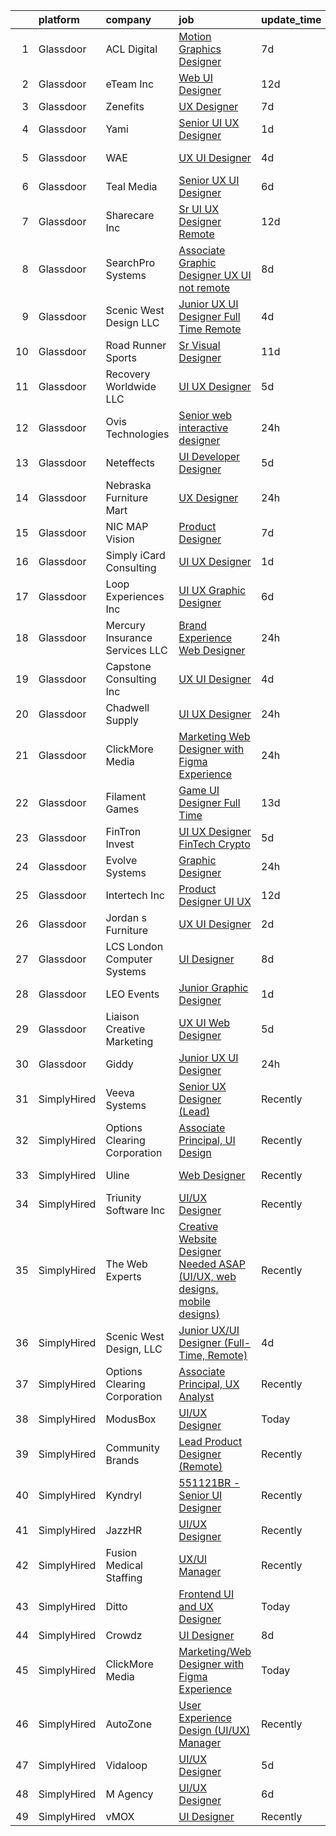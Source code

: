 

|    | platform    | company                         | job                                                                                                                                                                                                                                                                                                                                                                                                                                                                                                                                                                                                                                                                                                                                                                                                                                                                                                                                                                                                                                                                                                                  | update_time   | location             |
|---:|:------------|:--------------------------------|:---------------------------------------------------------------------------------------------------------------------------------------------------------------------------------------------------------------------------------------------------------------------------------------------------------------------------------------------------------------------------------------------------------------------------------------------------------------------------------------------------------------------------------------------------------------------------------------------------------------------------------------------------------------------------------------------------------------------------------------------------------------------------------------------------------------------------------------------------------------------------------------------------------------------------------------------------------------------------------------------------------------------------------------------------------------------------------------------------------------------|:--------------|:---------------------|
|  1 | Glassdoor   | ACL Digital                     | [Motion Graphics Designer](https://www.glassdoor.com/partner/jobListing.htm?pos=124&ao=1110586&s=58&guid=00000182627bb1288db27738842df331&src=GD_JOB_AD&t=SR&vt=w&ea=1&cs=1_4089619e&cb=1659509650112&jobListingId=1008030793461&cpc=2CAED5C921A5F994&jrtk=3-0-1g9h7ncaakblg801-1g9h7ncaqkbna800-041d39cda1a5b432--6NYlbfkN0Aba5oU64R_O9Kj8y6RMdSSFXuPwn88DcWu9IRDlipDHjxHIIFB0atBqVJ04z1yB39EXaH3HfJd71xDSokcWTKmhcfxdbhRrzjNjs_IzDovLb9bsEsewfUfzaqhWbzToXK_90vEZ-34TCjbCctfbqdR3ugAMy21W9gB1cg5Q3DxaFfqvGujc1GFaoIRdc_9JLetw6da0Kj3ruMUvP7Y5ckZVe73QITfsU0_oLG6PjOjsHcQEYXlQNqMgfLSW0tY7mJbV-QegiMlHDKIGY14BsryZjzdnc0SOGTrjD5ia2cnDxXojro25WhXpUr4FvuRcWf-sFCzaEZw4cHQzXEe8Vng_AxEMgZ1BcuSyKHguVsaX8_zauLZe08NqDCffZthRcIfNIDJpi1bd7G4YKcJLj2--BsKaYxeOq3RTcCmjA0ABgFwF3anCjH87kstYMrFCRhBvXU3PeIz0CxAVSY6Mw4IaqjffmQb6yS1DQWB5tAq-wt7Cyq55nPkXTru-uWHI9-gjAt79eHHwA%3D%3D)                                                                                                                                                                                                                                      | 7d            | Remote               |
|  2 | Glassdoor   | eTeam Inc                       | [Web UI Designer](https://www.glassdoor.com/partner/jobListing.htm?pos=127&ao=1110586&s=58&guid=00000182627bb1288db27738842df331&src=GD_JOB_AD&t=SR&vt=w&ea=1&cs=1_ea1112d6&cb=1659509650112&jobListingId=1008020023208&cpc=2CAED5C921A5F994&jrtk=3-0-1g9h7ncaakblg801-1g9h7ncaqkbna800-d507da8ce2d14b0f--6NYlbfkN0BrebvuryEatuNHUHZCAQUz0OnV0ltSPb-mADEOcHGVouHTChdV6l5pkFLEBsF1y4asfHrAXmwci0DSYwV7LC6i9HZjVrZrio0NR6_DNFW3m2zvz11CyJqzYtyZkGQGy3uLomb4EHs6_CLyiFD8urJ21zEmsyjRF5Ya1Kl_9YGyG1zuQ0mkwzLcar2GWunSFywhwlfHZ7oMb_a98wM5W32gJw2ELO5lxoMEidVZX8U3wcBEdDJ6HU0u_rONXdK0BSZFXn5Bqqgvs9XJqToywRBnSxe5992A0UIgZlcGjkPN8T89QQmPpvtB05Sm9dvh6jdGuiKqbhIrrYtFI9jKu2qIq34021HJ7JtcpcX3NsT40UN0A5MLSyxcjUtvGqDiaXhS4GJlPc7I2HSi7UDw--YB96oBb43xOisRJWtA1IPy0pLjUmCYzbBHFiSpyWSvk5AtwAeYBIlBg5RWihYk5VimmabRIG2f18MUwMdQ1chBRWOGqQ80fJcgngyjof9_3bI%3D)                                                                                                                                                                                                                                                             | 12d           | New York, NY         |
|  3 | Glassdoor   | Zenefits                        | [UX Designer](https://www.glassdoor.com/partner/jobListing.htm?pos=128&ao=1110586&s=58&guid=00000182627bb1288db27738842df331&src=GD_JOB_AD&t=SR&vt=w&ea=1&cs=1_ae313c38&cb=1659509650112&jobListingId=1008030476790&cpc=76BDADE3D6D9A820&jrtk=3-0-1g9h7ncaakblg801-1g9h7ncaqkbna800-817899e02a15b526--6NYlbfkN0BP7N8pYsNWMWBMaWl8ZL7hgGB0AUGZOiHnEaoLHNDW9ROvVNa_h-O2VgHJxwiiK0EddK-2tsEn7g2Pl4FJZreyJaNuaWZKfgHyf8kZ17BjZKFvkiG0fHh_zd5iBX4nZP02WwC8DqDKxbPqXVxzLe1nTIUtK1upaDjoVAxCrLTmUJvCJwS70CQooV0a2rn2zlTSDVFCz-EVS4ee0-efyy24Q8IJ2nS_Y5sTLgqRnKEpoGqJdWlQxX_qV-Vhb4aQMmuJEfSzgEZDZevEtDija5E_j035wFS36FtGBi_SpRnVd7XiyF3mZt2ZiJhTmbs_-LOG4_d9qN-M0tn_NAufoLtqFViVIbeT0iLyi2S4_UrIqZU6qAkYEOnDya-IHaKbX_9I3OF2Zu3W-R50Eqb3tAgRX1-3vzFqhIBEV0QCFRoYnMqHLxpXJLmLzSRSP64h_z079SjYT-CydLazGUb4qbJ3h5ApFWEohFOEFS9SVZBPeYe35nON_GvcxhNgu05YzxQ%3D)                                                                                                                                                                                                                                                                 | 7d            | Remote               |
|  4 | Glassdoor   | Yami                            | [Senior UI UX Designer](https://www.glassdoor.com/partner/jobListing.htm?pos=119&ao=1110586&s=58&guid=00000182627bb1288db27738842df331&src=GD_JOB_AD&t=SR&vt=w&ea=1&cs=1_3079fa8c&cb=1659509650112&jobListingId=1008045182428&cpc=E1C07D31E98CBB16&jrtk=3-0-1g9h7ncaakblg801-1g9h7ncaqkbna800-c18558706cf5f0a8--6NYlbfkN0DsBOlmEAMqZtav1V1WKZO3RUElpafjggtWvxyDQ3xFSizXPSZQh0Wd-AqOWYRXIfB_xvAIPThy9iZI6UxY4C17BNtOHzLyCi7gfoi17eFyNWdD1JYNp8nEXhYmZJrGmwPkTwmVflYphZ8sqqkLqXWwTdlozxotirV25FD96cQJh1FCCMsgTWsNb8gJrJ9zDXw_eHpFeOhKQKgjTX19ywhxA3u56Y9_Heurex7OmO7JPOg-dL-6z726OL1FadZ60zyZBL0U_dfk0btdj7nFwQoeVQprANogzY2mtV4syj_Bo5BIMRNVZ2dt2xXShGNaFvXem6-nBSMoIeXLyScL_Y5OH5uN-eMGXAc0bHfP25g-bL3Vxv9b-4noa7b2vxsGYuK-bUtEqcOX8RmNvYo0lvdvT1mhi6_HsSzF6cuoFwsVBSXFVoJNrv51kdAf2g2GDjgkPgGF4w07Cv8bbzLCr_jm8ViI_witNtWuXZb6KYinRJewGNzx4W9KDJjFcqyFQhTIyObKS_tt-Q%3D%3D)                                                                                                                                                                                                                                         | 1d            | Brea, CA             |
|  5 | Glassdoor   | WAE                             | [UX UI Designer](https://www.glassdoor.com/partner/jobListing.htm?pos=101&ao=1110586&s=58&guid=00000182627bb1288db27738842df331&src=GD_JOB_AD&t=SR&vt=w&ea=1&cs=1_60720bf6&cb=1659509650108&jobListingId=1008038079595&cpc=95727D28359A3DAF&jrtk=3-0-1g9h7ncaakblg801-1g9h7ncaqkbna800-96f810d3dd78a011--6NYlbfkN0Bl9QJxqCZcWcAyXa034HOvbvet4oZucNDN581_ynRfl1w4Z2vSbYLN9J-8UY_LNbg3m-wMLwqRrFpu-w6Fm9bPy0kEXKbXLW2JhRjyeVIahrFNWy0-9x_5p1p1HaKqIlArE7_fjiNvi59wTmWRIQFnQXAdZ0TN2uC0Qo09sXqJsN5MOWqfKoMeCEFkTfsYeyQVWpn6Vt4EaZFbDIUSaetuCmOGyKdwBPAOsuTlQAyOQAgt-hI_p9OTZzKJ64p4Y2Q1XgZxRLlnbNk6guhU8CD1Gg-EYIND-lP620PT-8553HMXx39gE9b7Z_pJcAS0B4cxKpvUlj0QSQ0QlmoUTtczQr5ZnJzeX0AFfh07jap_3Mj3ZPgpJ19WmwXVzE9niZwDxG65Gv-Wu8AIcqXmB8Jy_qPJ_u0R8UyFvvNNX3BOIy2I8UnSGeKp0wxW5YMRJ7N6swfb5-mjluAvU9DJUPW3_MKg6Z4wf8LriLsHEqImllX6BTQ10EcLViUUw68HW5M%3D)                                                                                                                                                                                                                                                              | 4d            | Rochester, NY        |
|  6 | Glassdoor   | Teal Media                      | [Senior UX UI Designer](https://www.glassdoor.com/partner/jobListing.htm?pos=123&ao=1110586&s=58&guid=00000182627bb1288db27738842df331&src=GD_JOB_AD&t=SR&vt=w&ea=1&cs=1_773b4cee&cb=1659509650112&jobListingId=1008034205239&cpc=A0637F14311B9419&jrtk=3-0-1g9h7ncaakblg801-1g9h7ncaqkbna800-cc4dcccb2709841a--6NYlbfkN0CtoeRtagomAT2JEB0rPmXxWxZuy07FcrbwMayxAi8fiK9G27nXMfnxyjcHhzI-RVvPWWFnszULFj-1xjhhBRaRWZk3pxy9NNprN6Q1ZBShmS4onhZFgXyFWmr5x5vZ5u43-9CCeRy8zEel8bmbuJGlxYxsNYSMA9RkWHsUVXVAYYr9SB71EMnzNZSZ9V0SDU3quZA4xyz_zZsrEtSvcgcrV5OFgy4Ys3BfUnf3_2iJvykVPWMOa0WedASLqjDHE7Rblrp75z0XZt8FZ467BVSfD5YSoc3MYD78lIrtqnj4Fx7SDUgyLQdZTFmiBNmeb0YivMsb5fygr8YHrtkdWz3MrIWYOnJyzGLnmLiVPoHDPFxRQaYIF8Imo6t1Oga6glbgNFea4pLDO4cvSecr1SBPOkIHsoBkSo1bR8QIVbIW3RqGwC96FGxYApzdLeaIP-zQzyqwsAaOyYSp4aVpQg7cK-pXX9HOtWg0n9ZMLOQfzZQo3kXcEShE22wZKCzENACiC662mpRVlBBt2Mfn45zL)                                                                                                                                                                                                                                     | 6d            | Remote               |
|  7 | Glassdoor   | Sharecare Inc                   | [Sr  UI UX Designer   Remote](https://www.glassdoor.com/partner/jobListing.htm?pos=118&ao=1110586&s=58&guid=00000182627bb1288db27738842df331&src=GD_JOB_AD&t=SR&vt=w&ea=1&cs=1_f054c524&cb=1659509650111&jobListingId=1008019944627&cpc=71532419B2302243&jrtk=3-0-1g9h7ncaakblg801-1g9h7ncaqkbna800-9c5f2bb863b20607--6NYlbfkN0CD1hBfWsBw5DM-YDGAaMep4uvZgqlruHo5sjceRFS_Kd4jXnpZREDJtd83C4OGlwRKyrTH7goPOO-O4-xf8fPSkzc9FsGROlbO6-EFoISCtotBulWkyd1gBEvcUVT_1PsGBqNHtr9kFGgx7dz2mAXT0UU1PFyVDP29zL4-m23oXi_DLuAWkUNcBjeQbyrdFD3AxgHJZzRBtIzCCmuJLjxayUYuRdrMzDP4iA-xfbKXZAzdOxqVIbXQ5IvgwThsDquFwIK5lqgqDiRbmrqV5nqNnKcCtu5tDhYkUHgdy5yuATwj2Zf8eWRpbrw8_qYDD3ErMac3Vv2k04gmaA3MI3nnkYdEVTbcYz9xts0WIQSnEgh_PRik5m8wtwBOAl8AaQB1elw129JJpBOZw6aEwvrDusaPWjW4DUA8LbuItwF8f96agrOxpCC7NJQ9N8KEqVRroB2SkV1DoXVBHoP2WWPiSDJuJXgrgea1Jv7f5XW8jp0oqFK6cd6w28VcrVwCBh7WvUVmlziT3BzbslYAb63iF6VGjU9qP7YTQ9LBMxyaqYehYDOPD2hJlon1rvRCwGy1S_rXziA5wo1ZEMJS7Cns70-IKLoSfkNrYkx6wxyFUJYiZwAanYcsPVwSqpBrvl4%3D)                                                                                                                 | 12d           | Atlanta, GA          |
|  8 | Glassdoor   | SearchPro Systems               | [Associate Graphic Designer UX   UI  not remote ](https://www.glassdoor.com/partner/jobListing.htm?pos=103&ao=1110586&s=58&guid=00000182627bb1288db27738842df331&src=GD_JOB_AD&t=SR&vt=w&ea=1&cs=1_5687b7ed&cb=1659509650108&jobListingId=1008028720009&cpc=292986E5893862A2&jrtk=3-0-1g9h7ncaakblg801-1g9h7ncaqkbna800-94a861cca04ca9d6--6NYlbfkN0BywnJtgUhyVrzYrR77rHNUdIT9u5yxXZbdgWBt5g5sCBSi88cBpHMe14fJxK9MYazYBjrgvfcBlD-oHDBtjJSvrxTKz4447gedthALRir3b8gluGe6vLqdyHcA7c_DKs0c7p7qtPj11iuNKqwMH5Q2N6GsagBD2wt4uaIWo2RCD5YKU8Cox8VFSrLJ7pmpD7f_TT2k6npltYIoImKT_7pvQxFi5_tEw43cGAvlfHnHYs1pQ9ynVnP_UcE9ForgNpQ4nCzVRgL6CHMcf1Sx_iRbj1NCZWn33udQ1GRHaRQLlgZYaPsqXgMuS0SmB_cP8fpBtAg5n_KiZ9XuKjzHWM4ReLcrCYEEvCV8NXVq6ax5Q6xSSdP1VHPxjEFspyFM6QuRyqYlWA1SqWYO-xnK6U7_zUJB7d4pvYKKBh4c1C2WBSG4QLTDTHX2k9wFUBN5vYGVzvndidu0j57C00YszalESDNPyNhADUtuVaF9OXo_3hkRKu8bLZlkRh9MEMxubqAQuVd3ELunJXNLofiRNHqo-dIMy7Xtk1A%3D)                                                                                                                                                                                             | 8d            | Nashua, NH           |
|  9 | Glassdoor   | Scenic West Design  LLC         | [Junior UX UI Designer  Full Time  Remote ](https://www.glassdoor.com/partner/jobListing.htm?pos=110&ao=1110586&s=58&guid=00000182627bb1288db27738842df331&src=GD_JOB_AD&t=SR&vt=w&ea=1&cs=1_b1b159bc&cb=1659509650109&jobListingId=1008038829494&cpc=9908D8D4413DBB8A&jrtk=3-0-1g9h7ncaakblg801-1g9h7ncaqkbna800-dc813bf411e91ac1--6NYlbfkN0Di20U8kyODQb6-AO2Vji-gz3AZLHnbpBo966FLagvruq3rFILu0QvDCpK9UhdhY_d3JowbU6n4M11Js_LYbmnqLHRnBQlkIY0B_Cmuwl9MtxMY5L1RwWegY5XzXch3d-pZliW03Y6g450BCFkjxvpcFSRt0cU3pNoMNOeHGzZK_laZvnMCqk-rDD-w6puXKxHViXfbpheRIas1LolyvdaT-Bz_GZ4nMwvs5TMOBSYGqlrNVUNr3lJvTTOPNzvONvP4zf8sqC4l-2iy5a2sxc-d_ZuKTtl1SmKCwKoCd2953ZjcZnJkPXeL_UNxnQfFEd1GkHBFYagLW2p6VsqOhHb33NLakk5UuOiPVOqHmEFY3zB5Tk3QsoHmkIXHeZKqHk5iIakvY5M00AXZZi4nrQINaW-2JwDivg8Ca312AkUHuspsBSqXZ6Y9resPJ1vJgdTScWcin5t4GsKnCHTAKbNj)                                                                                                                                                                                                                                                                                 | 4d            | Remote               |
| 10 | Glassdoor   | Road Runner Sports              | [Sr  Visual Designer](https://www.glassdoor.com/partner/jobListing.htm?pos=108&ao=1110586&s=58&guid=00000182627bb1288db27738842df331&src=GD_JOB_AD&t=SR&vt=w&ea=1&cs=1_bfa74bbd&cb=1659509650109&jobListingId=1008024067453&cpc=D910AC0D9B8C6152&jrtk=3-0-1g9h7ncaakblg801-1g9h7ncaqkbna800-11e68d3c290b0e17--6NYlbfkN0Af0-6QGT52Q3BeENmNy1KbEecsLE0P6GIPCtW8JdT2GAzut0kuldnpT6AqhdZ88uS5Domz7Kn2J4P4MROFdj2OwiRfaJ4LKh__5m9F4Qk6MTqw-Y8DmbbattLic22hQ3tRijKFjgP3y7iAcyp-yyu1r7feCEfZb90QtD_yBpDOrGlwPg6QDq8iEyYqt0EmdbrtBEpy5D03s0YKzjMq2j-6U680fSwW8t6eMo0e8oC2nGz0TmmCEvq99Xju5Ap-QhMCV00ErqNI9gzAufEbg95AiSlUCMhpV-0kEhjZ65GTo_qOKhkEl_Ujy4ZzUtUkJiLd57Fw9Vl_YPDrwx_fAi8JdyH7_6jd18AP7j8QuH2lp1SK77Ktak4Y50NdmRjND4cg2drxmccxJefGo1sMMTOrfDJ_rAaHv0eeHuYMSUahab49U6MChNA9QpmLNfAnhQffSgoiGmj4wX5y-iB58VD8C6cf5Gvahtv9W3OSsdqoItLlSzMmeE3G21gRhm-Kci8%3D)                                                                                                                                                                                                                                                         | 11d           | San Diego, CA        |
| 11 | Glassdoor   | Recovery Worldwide LLC          | [UI UX Designer](https://www.glassdoor.com/partner/jobListing.htm?pos=130&ao=1110586&s=58&guid=00000182627bb1288db27738842df331&src=GD_JOB_AD&t=SR&vt=w&ea=1&cs=1_032da9c8&cb=1659509650112&jobListingId=1008035610100&cpc=D69957E0862862E0&jrtk=3-0-1g9h7ncaakblg801-1g9h7ncaqkbna800-d31d8985b4c033cf--6NYlbfkN0BDkNuU8b5rlCxw4SRitkilEkBrYaZkLJqE-OhKI3UllqNI1NX18fok1ht08sqPq6g1PXZEblwAzm0p2NzBinWe-6P4DWoPp1dNNvu_7c51EBgTsM6oMYfbahKmWweRJIxCBQ8ayWUfQGyO-9FBxwaCIMaXHzVS6go7Ur80wwJi7BIpH-oWsyb-aNvyCeLviGMFhQSgNCS-DL3kOtELtmzN1PBFHLfKHBaXBo7klK441vEBvkgwp3lsCHmh1qGPQeB3xgGY-Eh4hqKxCk6pZ-fh0PkcMefgMd2Assbyx2AIPxWwMfsOIPS9BAVLNqnhEusf-oTBenR4o7HMDcZA7RjSmfoPAJoKtTBDie3nUqThTFtGdi5rkAFz2U_VZYuQwVvxsv2RMNVak9PxmtfSUX5Kf490hRCENnvdO2si-XktEs3l9ApFfuKuogtMa8OB6xKHGS8S99ch-srAF9Ha3zwIIQnbUYjQdZx3yP0RybmwB0RUh1AKIWjy)                                                                                                                                                                                                                                                                            | 5d            | Orlando, FL          |
| 12 | Glassdoor   | Ovis Technologies               | [Senior web interactive designer](https://www.glassdoor.com/partner/jobListing.htm?pos=122&ao=1110586&s=58&guid=00000182627bb1288db27738842df331&src=GD_JOB_AD&t=SR&vt=w&ea=1&cs=1_d84f8b79&cb=1659509650112&jobListingId=1008047821150&cpc=8A48E7D5890B96AC&jrtk=3-0-1g9h7ncaakblg801-1g9h7ncaqkbna800-064934ca5a722668--6NYlbfkN0BAWPzMJeQsgw_Gn9QI1w0m94ENyfl2lnTKoWanLfvJ_CgcRP7isqiwrxH8b_UrLJzGt-iADoBBcw9BAby3eawkwVldU-wIHxKjxn4uHxRSR6l1y0uJtZLQ81gribIcf6aTKcI0UWuyNAuT0YImCpwur-Csr3DJ3RHNzDWwiBFPKa8B07hELOGTAqevJfWCm1SfeTfEYwOcF3A_Fjl5676FOsabV3GvkoIcDbPbJPwyISlY_gFbJt6cDS00RhjMljodGKwLdugrcu9hLiOTECsLoosKWLoW4r6ZIBrYqCYuxcrXc7uIPRQeTy1kHwBl3Lsq4joj_rmqcbfWj6-cUDcmuedW5td6m0htAgkoA8Gs1HD4Y4xADXYIka3IcTyt2Prk2An-g_h9MUwf_mbGapGhjJqH2DKGRWZQmt8jJ_EFCuuvKM8viYtVkn2V9gVoR_eEyuDmpWWZKHG8frxMte0Ll8Jfkgs-iyqMrkb2gz6PMIRFmmBCRgAZSfgbw8kEGJU%3D)                                                                                                                                                                                                                                             | 24h           | Remote               |
| 13 | Glassdoor   | Neteffects                      | [UI Developer Designer](https://www.glassdoor.com/partner/jobListing.htm?pos=120&ao=1110586&s=58&guid=00000182627bb1288db27738842df331&src=GD_JOB_AD&t=SR&vt=w&ea=1&cs=1_58892e0d&cb=1659509650112&jobListingId=1008035815652&cpc=F4EED0218A761C36&jrtk=3-0-1g9h7ncaakblg801-1g9h7ncaqkbna800-20f55369306aed9b--6NYlbfkN0DkPptDrJXidHbiX_cAZqY1TBO6BcohTQUDFYyXRozAXCnWqtX7QyrzcYv9EndguHV_IYNUs5ck1ZNkV2z6i7iiuV4OTGKyI1osLRjBbT2zRg4N75k-chFUjmQzO5tawvSTDDEFL-1qL0mLp-23FXEbeegyyD85pNTeJpus-BFdAfUuFZdR2HcO4ROzt9wEwVjQbO5jT8VwvX4zgB0AGcY-dZb3s7QClzdRBConFkZudfACI4ellN57aYQzQteGTJfY3TDYzl496_SxkHtk1gal9AZZkxtey7cGMxFrxgsAtrjl-XqAQgimtjyNJ3aus9o_FU4nLykMz09f_JoxtGNBtegfWv76eYtuclkghQxjUiW_W8g0oBKdyfm5SGHNJym_kGUXCJJwRwyjyszFFxKG6_S3RU_Cvi1kc9ejpOCFuHXeTVQ3X7KIo0L234pomjrpy2c3H1oqA6uChKLiMMsNrHNNoW2i3HlxJqX_TjTlQg7XtQV1VhBd2h9QtS9BOxoOa3s7D0bfIA%3D%3D)                                                                                                                                                                                                                                         | 5d            | Remote               |
| 14 | Glassdoor   | Nebraska Furniture Mart         | [UX Designer](https://www.glassdoor.com/partner/jobListing.htm?pos=102&ao=1110586&s=58&guid=00000182627bb1288db27738842df331&src=GD_JOB_AD&t=SR&vt=w&cs=1_4281b4ba&cb=1659509650107&jobListingId=1008047340148&cpc=93B1EA6E25C5ADFD&jrtk=3-0-1g9h7ncaakblg801-1g9h7ncaqkbna800-8f8976c997911fb9--6NYlbfkN0Bx2LbAMGaa1rfOK_nDgFH7iPSITMHVlgswTeCEeQLKjCuu1dnVq54j81YJZ91nc3JUFXe72HV77r9nxwqj2FChJf-I2cAlhkpXtrLpe0yUwG092nbE6eLwWq6y5RS067MSpBrMzLz8AwAAfx52v41E8Y9Fi9E8-nyTfcLao_3cAoOBr3pUwWdM97AoQGjcYUzJ9ma746V9EWtucr2xhwvZcchqjzA9z10cMjC1N3tX4NqmddvHV-eRQtKLuBfOaROgJFIqASknJaF1MVzhtOkgX9ikj_qC-IgpW9PRAYyIFcJB1cipuo9cGvOYbGCrLFko0gh3AxwVCYjNOKN1sSvNbTlOTn95ZxN1PXhxVNMtbyx3neL33vROeBA5A01u_QjjtvkxhVU0ATWxSAjhqe8CZPjq_1_7oX2aCnnW508ZnPUWvvSczD3llpFy2jkIDblijb89gNTir_EHAcFIb_FQ6-HYcBNnLASHovgVca89SYBaH9R4-OMohg6W7UXwwiLsFSRWXvYfMwQcAw99V39c2OF_pdOqw1zlI_z9mwsgrcXP_ieHnO3jQE2RFAMJte-xThhMm6DJXPucR_Hvf-bmSoB6LX41eKcvRVFX3duzIRhfX4D_j2dM6Nw9RK40ccHHgl3e5gNnkTRtECljS-Sx)                                                                                                                    | 24h           | Kansas City, KS      |
| 15 | Glassdoor   | NIC MAP Vision                  | [Product Designer](https://www.glassdoor.com/partner/jobListing.htm?pos=113&ao=1110586&s=58&guid=00000182627bb1288db27738842df331&src=GD_JOB_AD&t=SR&vt=w&cs=1_7d985f93&cb=1659509650110&jobListingId=1008030867814&cpc=2F9DD8B511C89582&jrtk=3-0-1g9h7ncaakblg801-1g9h7ncaqkbna800-60d9eec4c2205df8--6NYlbfkN0AtsoojotSgbIPhmq4zAQgMxAsohilgvjj0WpDAr-D6-AN6xsHP4aec7gX_7i4O97P3euTb_mLS8EUjoViJCSDtRmeG4FYVXE0XYZobGSwhO6ncyfoaangJZqhXvNaJS6aC5NqmmPwJE0D8kR8HMLaUlxRM5YxzX2UJqgW3lwv5sCS5HadJjfdx63sk4VwrECTUR1UhKi_rijnuYaFg_jEP0WCpXqaYx8UrfFRVFj5aUvuB0mC5VguIOru8069_l52AWQ5uolojH0hqqgSCG9L_sri_lYQEXwEoXoF3s5aTPPUQ85u9yHh0QyXd3VPw7Gl6YdpeEsFVx0wqMMGoU-LrnPISgqpzsEempV4ZhgxiIhlkF1kEYnq86YMtQ-AySnhBjS08OA4nGf804v9nwbOUvoG3H9QwGJ9RzfMx2GzZ8ADBUU2LTPjJ7xU6mp4qjPU6UrOYlOWv7tDCEVk70n3vqUeRjA0JEadWI4QkBM-ehFpsFeRS4iWTJk99Ywjj-MBcqs0IiiEsEtf_ofMsFnP2pwC7VB_x_nP4OmQrnYXo-g%3D%3D)                                                                                                                                                                                                                   | 7d            | Remote               |
| 16 | Glassdoor   | Simply iCard Consulting         | [UI UX Designer](https://www.glassdoor.com/partner/jobListing.htm?pos=107&ao=1110586&s=58&guid=00000182627bb1288db27738842df331&src=GD_JOB_AD&t=SR&vt=w&ea=1&cs=1_2d08623f&cb=1659509650109&jobListingId=1008044527464&cpc=FAE5E775D180B2FB&jrtk=3-0-1g9h7ncaakblg801-1g9h7ncaqkbna800-649a066637c53f01--6NYlbfkN0CdcVd3SDA1nO7RkKTAACmPV4xEt72Vls8LI2dqcgyOeHqKNWGV1fQwKgXanyVhOmCirPZno03HQ2uK43gCW7yq7dDvRMJ14wH-q4o3go2SaAMFqrSw_UZjKoDzI-xpUh742aRxjFuY4frcoAphL2GBs4S1KaG_stReE6X1yF3zbBxms0hxLlx9vpAm7GqaR0qQr3SccgZkqwyfFou1VOTPVZJIEXyLOgzkqSZaJnfF5JVCP_ayMOIXbAjhgBCeoqE_zjUeCpKH4y1R8pdajCiyVITZXEjCHpjmywBtB1wpyFIlNivUapE4MW1EkcgJOBlvszQutyBKBTghJAWperiRucgoWmhv5rBo_MrSp8hF8d-bG99J1dNIisyXOAL_u4ODB1fgp6S6WsSc0QHMb4_83Yu_DNpRgUXkBoLHnBVhbv84zBxiMjEezDkuhVS9e7T86jwt-2pm2RRG3tgeDxMPK1afyb4fw4l2Yf0KdvbUlxecIGMWHz4dLezyzvIDMKA%3D)                                                                                                                                                                                                                                                              | 1d            | Remote               |
| 17 | Glassdoor   | Loop Experiences  Inc           | [UI UX Graphic Designer](https://www.glassdoor.com/partner/jobListing.htm?pos=105&ao=1110586&s=58&guid=00000182627bb1288db27738842df331&src=GD_JOB_AD&t=SR&vt=w&ea=1&cs=1_883c77e9&cb=1659509650109&jobListingId=1008033173709&cpc=55FC80EBF760BBE8&jrtk=3-0-1g9h7ncaakblg801-1g9h7ncaqkbna800-25fa6272e3e2065b--6NYlbfkN0Da09pRHhP-IBcL4Blkn8Wer1EyziNefckN5gi0EMJR5BZi3I2QCxz5FZEHZYBbKwLbrTG0AQHFsTjGIPhDUYFmM27wUE4L54_mYTlwZMbYKKITpFLP8xQD5GFCI2PLgeoQsIju6zabCUk79bq9w6Ui5Pq_rHsLL-yhJAVBqblzbB2icTPeafGAzW65046pzQmr2vi3YPOj0Imet6XTC4cD_aZGNOazjmKrLIKxQZz5ObPoepARUfWjYiroAwMfjGufhPh3DoV1Z72jhvW2v9_lfZhHSULKK1ajb57RM1NbjrrgswFzG8JVxHYA70Gk_lBGcD4afD_UEkHmQz4Weuo-NY-fu1W7SVKLxmBMovwPFlXF4YP1LXEXw0L0xsUPSG0qPvJqk9h7cFSoUnk-1lcPu7zlglocBoyKKOJVxc6IJlq-yYNAMwP1yfqzswzIXD78QfEKAur4tCORH5RyKCF1fvaWUi496r-y1v6_WWal1KYIkPAo29ST2-J8mzLCL5DiLESXre9DIw%3D%3D)                                                                                                                                                                                                                                        | 6d            | Las Vegas, NV        |
| 18 | Glassdoor   | Mercury Insurance Services  LLC | [Brand Experience Web Designer](https://www.glassdoor.com/partner/jobListing.htm?pos=117&ao=1110586&s=58&guid=00000182627bb1288db27738842df331&src=GD_JOB_AD&t=SR&vt=w&ea=1&cs=1_eb4b56aa&cb=1659509650111&jobListingId=1008047518286&cpc=E521981D00147CE2&jrtk=3-0-1g9h7ncaakblg801-1g9h7ncaqkbna800-41f293dd469afca6--6NYlbfkN0CsAStvH_MCEQn0FhJpeItat4YtdbR9kt2Vi-c8RGqIhv-XZof7DUbzf1E0nGzA8J1-8dd6sHcnftCTVob7MVPNUFQKTXE6w4I7uRRvIpAfiQrMxaYJNMO-8VjQ-OWAdsdSbTNOeS1WKUp_E7r-luteTgXj4j9uM-ECKH9rxQvJmjCk8GFVpCSXxx5J3SbRHhTtYvcPdlqQhU3ehsB1yV1Vw8tlbRiI9lq-imYiZF7U2yBv0blsx2M4aSiMSUhI3n_bsG_W2175-PZDhsH1o9-FNndu1EkTQvqoDP9Vakem96xeLlvhH-YAOl_9O4GXvm8VGUAEu9p9BwjjpqMjGYr8zYPYTA-PpI1vM3NEmU3FswhEAnjXybJ7kRUfUPdLaDxqtO0gUs628yAexZLURx5HX3xSHxo3YALSWF9e6PyFbQPj38_jOk347F7xEr_6uc3X3NtweRJ8Z_6HZAoTuyoHhaOC6wntu9CnghaDUToJgV02b5W1BhDECUWKLjWDW0-Y6Ut_p-Lvdg%3D%3D)                                                                                                                                                                                                                                 | 24h           | Remote               |
| 19 | Glassdoor   | Capstone Consulting Inc         | [UX UI Designer](https://www.glassdoor.com/partner/jobListing.htm?pos=129&ao=1110586&s=58&guid=00000182627bb1288db27738842df331&src=GD_JOB_AD&t=SR&vt=w&ea=1&cs=1_54000b21&cb=1659509650112&jobListingId=1008038023907&cpc=F5E96E35A1725171&jrtk=3-0-1g9h7ncaakblg801-1g9h7ncaqkbna800-af061ea4a5cfc7b6--6NYlbfkN0B96V2X-ktcizmBETSpagECMuEmqz18d3bUfhM7kAXLffEXIEXFlRommVREmklqT0anZiBABEpXDNg3k9unyGK1ffV2YTkEWnCH4PrhuVsEdUG8WAGdHXvJhRiTukQ_sg1Aq7yQttyJVRn-YytSIbCZv_8IzO-XH5oy1KXeU3pHyBx37dGttXdNWWx-fQNHXJ88GvgxGVoDysZdb21zdOjFNgTrhe7udozVQa0jAPTdOYgR0ZbJKSwRZPiOhWJ_1e7WpsxeWp8BVQx_LoGcT5EWqyu2zx24DYjyZWP3RerFS5IeNRvoCX457duGDXGA9H1T5kCwcU4xK4AsihWkxCTu0P6J7rZ4H4gX5sW9d0rmAmpARKmG38Lp0zT9WDB9qtfMwp5mYgz1F7qu4AC_hEgyZIFGmzTHHoLFtfbhSXRDJoVgqu0Zm3jZqGvXYS3g7ubMYE3dNs1PjEa29-u5XKzDqsYBQDSRMAvwXvflMs74C0DcyHm_DDJ1gH8G130moKOds-kb29OHLg%3D%3D)                                                                                                                                                                                                                                                | 4d            | Remote               |
| 20 | Glassdoor   | Chadwell Supply                 | [UI UX Designer](https://www.glassdoor.com/partner/jobListing.htm?pos=115&ao=1110586&s=58&guid=00000182627bb1288db27738842df331&src=GD_JOB_AD&t=SR&vt=w&ea=1&cs=1_4d1617ca&cb=1659509650111&jobListingId=1008048353069&cpc=AF1E4A3695F490BE&jrtk=3-0-1g9h7ncaakblg801-1g9h7ncaqkbna800-0623b6dee67934f2--6NYlbfkN0A7hBXzsdRqctFxVR-nR18ETFWiF-Vc9YCzVbdqLfWy5onrdVgeVLDCsCLDSYYzjsfyoi6i_gRjvJ-Di9rVk__uvsOB3jbY-ENMNbUbvjEDYnaiyu5_ZFKsIf1PCA9Yk-DbYI0pRDtjcCsGcmv9IB4bPg2lg8EouI1vtrxBE0ls5qfSQfA0_pVeQSLq3wdsHTiLTyEgY1Hk3mi_aGD-AWM-1YIdbplEyeLc4vR3hM6mJzzxeba89hapWw711whJhhJA5AipKFipw_eq91oaGq1gMjD_Dfbgwrb1NJF7ITxTfJc8uMrGMfFzdSt90SwDAc8xPbpRJjcC2BHTv8Y8GNvzvm2GWsPd3RL-t4weo2wmIhVD8GR693i-9COw8JoICtqm_RywkfegrdWGaf4zmZydLP09Fl9ng5IVmeDFi8DdmX5EemscmYrILtvnppW4-6bQzCqOU4wsSMSULOy2v0wQsM6esED6WrpJPgxeUAw78BMlZxEWvPmXpvMkeJNSF3N25RCFZGyHgMDHUB_i64Czuwz4KsKiHoY%3D)                                                                                                                                                                                                                              | 24h           | Tampa, FL            |
| 21 | Glassdoor   | ClickMore Media                 | [Marketing Web Designer with Figma Experience](https://www.glassdoor.com/partner/jobListing.htm?pos=125&ao=1110586&s=58&guid=00000182627bb1288db27738842df331&src=GD_JOB_AD&t=SR&vt=w&ea=1&cs=1_8f81f157&cb=1659509650112&jobListingId=1008047531096&cpc=FF950A86FEA5DF54&jrtk=3-0-1g9h7ncaakblg801-1g9h7ncaqkbna800-4151e1f3ce185097--6NYlbfkN0DAwgduWqBP7ymGN-lTADpinz2i-23XbRAyg5ywqS-MDeAVr-qZ8jm2BHVUMhL4lHgZeVLJ7AvqkKRa7veQF7U76ohNAzBQDZzpDtg2UxTuIyGYKLx6L6j0zxfKvsoHSj3PK9RqFnZ84-Wd-E5JSvZb-DTvXEsfC7wPAnalTmph2swRtzjEn3egLZ6rGEfNizDT61fgC-w-TP4_DCnGVg_7BG9uNTnmDoBuiioi9z2_vGIVThGzlQD3BqwOlTb4WhOHfOKd24cxgnji4XZzKHoYvN7JRNNypvEhjebzNqwFyhHZF7RC4A-bPJYLtYf4m711nOhn1VNouHXWnP5EMt8rCM8jt43TFbnSR2hGzbjnrenQF7lC3B7gjcHqVLtwNit1qj7ewJ1IPIksF4-aGlrWyYpBb47boXLEZo-1Kvku168tgaaQheIBbL_Nf5-95t6sorNaGLK6XS0_mFb-cL05QWsRwawJypjUyFggGMsU6j2VHnQmaS9-hVIgSd6C2eoTTckISU1QAA%3D%3D)                                                                                                                                                                                                                  | 24h           | Remote               |
| 22 | Glassdoor   | Filament Games                  | [Game UI Designer   Full Time](https://www.glassdoor.com/partner/jobListing.htm?pos=109&ao=1110586&s=58&guid=00000182627bb1288db27738842df331&src=GD_JOB_AD&t=SR&vt=w&ea=1&cs=1_7404c94b&cb=1659509650109&jobListingId=1008017799988&cpc=983919718F9DC6F6&jrtk=3-0-1g9h7ncaakblg801-1g9h7ncaqkbna800-babfa86df1ca163e--6NYlbfkN0CIHMGocNKd5hoXLwwKXhS247lQakt22NtwViB8HW65UO_fRUkh-j7Og1M8k5VNV9q6NgLVBDicBpY-Kjm8cnHWXxdp22WXL9lCq6CSeosiBl0w8kieGO7IwDwwglgbIi8o3iiRkwqjwrJr_kGIrgqV4YusTGa8nEs0rUZ7d0pGngEiQrGcVgMD756jXvA8ffyqfP7bUuzbQeVT2NPSI8aQ5Bw3V-wmbE1weKypyAADvlDA_hARqbHkjwc-5cZ6OFG4KnGAUyOFOPQo2iOmVgtjtiz1vam5nWthdpS-rClXrVWRJ8TCfF2i79_Uv424VpAdcHUksodpHNv59jXUmzo0Luq4gNd4hJhdBhWUGLpR0am2yJ2r_21F_Roc3QBCh61h2j3M8f1oqk1AHDcE-POd2ffIYmGwbKLx7Iuky0Aw6Y-KTSbYkmn6E46lVF7OHIY0--pPIfGKEw%3D%3D)                                                                                                                                                                                                                                                                                                  | 13d           | Madison, WI          |
| 23 | Glassdoor   | FinTron Invest                  | [UI UX Designer  FinTech   Crypto ](https://www.glassdoor.com/partner/jobListing.htm?pos=111&ao=1110586&s=58&guid=00000182627bb1288db27738842df331&src=GD_JOB_AD&t=SR&vt=w&ea=1&cs=1_3f061f2d&cb=1659509650110&jobListingId=1008035397123&cpc=59DF70BB7E75A6DF&jrtk=3-0-1g9h7ncaakblg801-1g9h7ncaqkbna800-6802b5d64e525bbc--6NYlbfkN0AhqkIh6wdXYxVM14U6ARyGXxwtN_cJbuE1cVSFmw39Be1n4tEVjKCkfeX9TIYgF7NUesEQoZFKEHbKJbX5PPhN0U0vrWJNIcN3WgCtLbEuca-08Ds0BVm21lJaJFa8tjb7lMFUIc5mT9z71C_5BAJw8ZeLbrN1J3O7SVMXKZoeuFL-Zo-nMtFad96BR6xjqIlJaQOq-Lb4V5a7DdlOqLOLWFyYylo_7NTQLYbl3DCTYfzAoUfhUimXhNUri3EbrcjiqHL4ovADH_AqHLWgotueaKgOWxgNDWsZaa3j_SKHbcXL-D3N_KOxGx8C8kAD0Nqf1OPsIZb2eFWofGxTsYN8otar-7FjK7Q6iwIE_nbKp6Vw-yLSwTGRgfeBmQwjw6OQslcDV-8Rybs17OCluVSCvf9WFpdavLNo7Xo9Lojw0-sHLB8YeeNnU2Sf9DGccH3_wIKrikLcdmh2xiE0QeQ835S2xHxUxqeRzmySgYZp2uYvYzy1fO0Vvln3d9w4ECsIw0L1IkkJDg%3D%3D)                                                                                                                                                                                                                             | 5d            | Stamford, CT         |
| 24 | Glassdoor   | Evolve Systems                  | [Graphic Designer](https://www.glassdoor.com/partner/jobListing.htm?pos=112&ao=1110586&s=58&guid=00000182627bb1288db27738842df331&src=GD_JOB_AD&t=SR&vt=w&ea=1&cs=1_39eb363e&cb=1659509650110&jobListingId=1008047837461&cpc=E6B95A06C1BC174B&jrtk=3-0-1g9h7ncaakblg801-1g9h7ncaqkbna800-e9fd64eb643153d2--6NYlbfkN0CHpSnjIPxMtekS58WZl5Olhjo2iWL5RjE_Boe0ccr3Ft9slSUHXB-2qpkME9dISbODFzGcJQhs9NwejCgZVx-OdkG--fZewifAdzN-GZE7mtHST6cWlkXqFMQ4Fwfydpo1vBpzYCvlOTDOtuPsq6nTFG2cOD8RgB5JYn1EDNKYRAikfz-gByfGAoVBVK02FH56q2rRLFsAmDdYEAhiRKfdaW6maBBjANaQ87tpepcYD6waXjAjwDCsdAXgdcHKgq5bhLNboPpNFcgASSEjMAS6wC3SGUnU7nTqcumYez6k1qgOZP46nJR3HhAcpIqfWvdSfrz_v0lwK3Vl6ycfO1uNqG5wbnaJhl5ijgoa6NkUVkT9v-DsoS7OZGhooBioAU6o1VxB-nqIQABO88FbbuA9uFnEARwKD_ITsSY7NpmioQzy52gDACTFsj9OPNUr7EAgq5sLJwtzg44-Vo8iqp_zUszpWlNBsLFKIlkNEGrqFeLG-lUljDQqEA9AQFk8joXobjg612IC5g%3D%3D)                                                                                                                                                                                                                                              | 24h           | Saint Paul, MN       |
| 25 | Glassdoor   | Intertech  Inc                  | [Product Designer  UI UX ](https://www.glassdoor.com/partner/jobListing.htm?pos=126&ao=1110586&s=58&guid=00000182627bb1288db27738842df331&src=GD_JOB_AD&t=SR&vt=w&ea=1&cs=1_f0c0b5d8&cb=1659509650112&jobListingId=1008021118094&cpc=AECEB822CA110EBC&jrtk=3-0-1g9h7ncaakblg801-1g9h7ncaqkbna800-1cbda69c5daf3734--6NYlbfkN0DPtnWd5c3HSXcHE7Q9oJFHp5RQto9btUDg0qVxvc0iqj-fTOFvfyy1ASDi6wx1MLTyrURXlluCCa28stTLHDHTlxoKDnYfUQA1gF1e5BI7fE9zduAah0IeSBdraPDlkVJWbLdLfLknOVwWr5Dm9ycByhgi88hC_PeLLGZWNSnJ7PntAt3oIobZQTYgsmTV1wX5I24u3Gmm91AwwJ-wANCklGRYSOa4I08fwWED2tCofr-88yYib2xVQ-dlID4_7tKbhth4pJZFjGdjGvgZcvzHxsoy_2HXu6z0B8H8ioChzUuF7e2NakNc0iOELuqcCPlWhvga53Wu79Q8Db5ENZmoLDvCHfjq6eE0PB9acP5zsqPI4MRHnRMm-DegsbfyYBnAsw4LT82_zU6gkBN_jMX2tG_Ty7QwSmGhyfl1fJhnfDVh2xiCxDxV2XN3txQsOZkC9SzNT97ev8JctwPXvZDlDoOOjSQNdJoFkJ7_6cIL813c84Vitdcm-Q4OU9LvcagtkZqMvSlKwz451FYuZWDfxvBZygHQyf75uyYqXZguBhxj1rhKd8lABgUQtdf-3gQnfbwnL_ZcftrnI4FXfS6a)                                                                                                                                                                  | 12d           | California           |
| 26 | Glassdoor   | Jordan s Furniture              | [UX UI Designer](https://www.glassdoor.com/partner/jobListing.htm?pos=121&ao=1110586&s=58&guid=00000182627bb1288db27738842df331&src=GD_JOB_AD&t=SR&vt=w&cs=1_ec7798bd&cb=1659509650111&jobListingId=1008042748995&cpc=8CDBB1EC89CF7160&jrtk=3-0-1g9h7ncaakblg801-1g9h7ncaqkbna800-0027da30c5ae9aa9--6NYlbfkN0CtfBLOeqOWlQtoVzcQWVpNCgwImBPjaGBakKLdNKYfci969u7KqqZboeN7WsUFB8h-1d0sor0wg79JOl_b71NqrDrOD9D9Gj_wb2u621tFHDTbGx4W9DQPukz0WgCYUq5BCfrUeKs109lGX4_oKtbRW_41-BR4buGmkUt_TwcxUW0Wt4n22jr8SWlfoEaiu_oKNY59P1AIfltCcIFfvpQziXakIbUkylQy4Ks-Pw70BGUfEgQg2P3YsLQI8lOd2p4RsZtYIWDQNjICPD1qH4VU_KM9Spsc4PR5_CJVpFrw-K8R9VFdrF5j04GZ5J0EkY3jOwzCdlcUjEhAtRHPL6Zs0QFgNPoWs3kKl9rv87c_gH25nQsHO8Ked-nk5Vqw-Eg7UyJUgonVLP6O6tPpsc7WspTJtX5gzAOwb63ubVFc5JrJwMzy3EllT4CsiliIbBG5VktKX58Q64g4UrviNf3HcZGRUoMm5aYIKeeRUimwumQr4-OtWCZsY0JiFz7aJT3Bi1n8z8UNECjtXOpf7ZfAWzdhDqn2ogA%3D)                                                                                                                                                                                                                                   | 2d            | East Taunton, MA     |
| 27 | Glassdoor   | LCS   London Computer Systems   | [UI Designer](https://www.glassdoor.com/partner/jobListing.htm?pos=104&ao=1110586&s=58&guid=00000182627bb1288db27738842df331&src=GD_JOB_AD&t=SR&vt=w&ea=1&cs=1_2453b98c&cb=1659509650108&jobListingId=1008028915426&cpc=AE484BB564079092&jrtk=3-0-1g9h7ncaakblg801-1g9h7ncaqkbna800-0fe7a8c21811052f--6NYlbfkN0CckLY1Y7Nzm7RAXoTq-bvgsovIKUj47znE7HlWw5vlrDWT7l6GaPFsZiavTqzdiZemcaspsPmxmz__kxGHAZiBjlh7sqfU-m6n7qnakMPPHpae8LJX7EA5nGP3RYJwK5H_ETZeTymGep-0TGL0byBazFZ6ssYCsWJe1b_-BJsCOEzWBUDV9KKHaltpneTIxHeWFsYwol2PNhvIBjVZEcYHyeazOFjLGzCSYFug8xP-v0FNRxaNJiKH79R53LDFqK9sZQUF--N2MU5JvxPIVYdI5pBeNoS4-AsMG4N6SNi00XQ-qCXvpRyb9nIGTOKFp1K8Xb2w2NEVGzESysptJBmFZEDU9XQgzQQlh4uPDEHH3v7K_TzmroserbIVR1Wi1gQEJnG2vfmfsRYUSl_4kfsq-PoU5e19yA2Kn7WjkxvtWmpPzpFgqNDFUYadVdIlsdvu28Pim3i6hTJA6X9GqI-AZ7vwGjV2Pskq-qeF8BCgkIxCgkYgpJm0F4PHLhIksPk0ZDp2H5QUn8JUIZfDU_Tho5AwDl00rfjDPx9KlhBkwYkXtII0-vhTIz3AnNeiEdnXzTUOxDUG7JBubml10OuzvD1ZZ1D_quHeK6KjH9wknOE-L63LhAfNH4MgRaJ26x9ErSYOPiizMqsJpxLGQ_txfrgrn5uUM2PMHabHg9VdNrlJ5q3kYivBYVHFGGIZP5K1J_Wb6uxpk29qrpytuY2fKwtzstB75pXLqlng595Fnz1-tLzU06X70xDnueKxUHk%3D) | 8d            | Cincinnati, OH       |
| 28 | Glassdoor   | LEO Events                      | [Junior Graphic Designer](https://www.glassdoor.com/partner/jobListing.htm?pos=114&ao=1110586&s=58&guid=00000182627bb1288db27738842df331&src=GD_JOB_AD&t=SR&vt=w&ea=1&cs=1_a3da3a27&cb=1659509650111&jobListingId=1008044713980&cpc=7E331B339EFC28D0&jrtk=3-0-1g9h7ncaakblg801-1g9h7ncaqkbna800-251993c851a85eff--6NYlbfkN0CNc4_XkOrCJIG4rbt7jOELJF_6cAKStNL9BRzWr9Kw7wdakKiy0O99qzqOGfkyO-YeBrDOsOQrLVQCoySknxySUnQvXpo35f-aJKMH4TBJQlu60S_QJXJc0AEfbIynZZqbRlJCEncPpb4IJJEKo_GGbEnSLVFQZysL3bTWOd2AiWGssLXZooU5_hAs5ZEqZiLURtMadiTwSzvcAHSq2MT_6DzcgcfysasXGZ58rgBaHFPQLZ5m-E9gCawQnYul1CGwegFBsAp08j9HKKXrQ7fkE7M7mfh_4UJia_Jor62CxSImC2hGcpMb2CGqkseMcaWRVoSaoFnQT-aTWb7iU3P5gwOsjqTmvxWgnXfVdrBdnlX-0fDRLXi09Bc-ph-Wal0o0lzZgWqasJORZtT2XcbeGa5EWpWNKoqubLylH03cv6kxe2echEf9SJjronPRcc6wyKhG3QXsZ5ErVTdk0rfyoVi_37pV3vH_4pNKMKoElUXroE_iUK3pp_ZRw3N48WJwPeXgIYmv8g%3D%3D)                                                                                                                                                                                                                                       | 1d            | Chattanooga, TN      |
| 29 | Glassdoor   | Liaison Creative   Marketing    | [UX UI Web Designer](https://www.glassdoor.com/partner/jobListing.htm?pos=116&ao=1110586&s=58&guid=00000182627bb1288db27738842df331&src=GD_JOB_AD&t=SR&vt=w&cs=1_952b5020&cb=1659509650110&jobListingId=1008035931843&cpc=BFE8C4BF51BDD557&jrtk=3-0-1g9h7ncaakblg801-1g9h7ncaqkbna800-faba308dbbd1223b--6NYlbfkN0Avk85b-YPEI5UMG_dNRGM_jE8ITbRwotNFgB1ePgli65ae474aWpvF9c_Me_6whaWwkJxel_akVrMiGbCUM3tE9kxR0LC7cmJ2k5NzgZyHavvsoHzHNkwJoHHCz-Iv5v4nH66pmhGwuzEWuWe0h-yxGUmwMDVY9UNfOf0XcouRP7k5APuKlMccOKMmPB5Z_UuxxYOwxjZkYcZQ_pByha8nAjY-fPttJsfwudL7VV-s3QudZalWVNG_i5SjvntCH3OM-4qVJvjvmvsZdfuG9F7udn-9zYf7hgaDB1MPKXP2RBQwBXmf0JbvF0_F8qygDZRBKoIEhSpm948wRejrSklZOQP3E8iyRZcSouXNgIK1nBVAacTSKymL44XpHfr3b44DZlc4vSDZiy6UQsc6gOqOTYfJK53lpGJxlsjM5ppQwSRkK4sUGzhmkL5s2yfjT0fn3ZUhZBpDeO-_K3sf4cB3)                                                                                                                                                                                                                                                                                                             | 5d            | Austin, TX           |
| 30 | Glassdoor   | Giddy                           | [Junior UX UI Designer](https://www.glassdoor.com/partner/jobListing.htm?pos=106&ao=1110586&s=58&guid=00000182627bb1288db27738842df331&src=GD_JOB_AD&t=SR&vt=w&ea=1&cs=1_a5831252&cb=1659509650109&jobListingId=1008047336318&cpc=7E331B339EFC28D0&jrtk=3-0-1g9h7ncaakblg801-1g9h7ncaqkbna800-d1a4b60593d89724--6NYlbfkN0Cd5ZvLdai7cR0fypH5_WiGezUQesq24dbKuF0ly35yawptN0PyaNvimOpY191wOVNjCa9n6FyG0SI0mxvhmadnspxfDYAUWLRuIIll3rlK4kI6jXTffRrduenomHMEBI51Hj1q8WJ31fp8KHH0WDZnE4DE0lKRY9aZeALerYkXLAOimo2AhBlDIdqYc5ikrNoxDSV7VcE8G5cCepYVXaTyviCnNVeIqsNy3D33tKWOUdid_8s9o5o4i0j94FqQKxzW8C56GnwX85sRc3Ly9XdNsjb9u8fU7gloRq-k_0emN0KsXRAnq1Jk4_QCWicDMfN4lTOuXBwHGFslAzcUPAOJA3-HPGzlVXEX9wmrRpkIieCxujZPUodseN7fEfH9CV5WYmAD95H9-WoMh-i_fgKDL5MaMAsxGnc74OT8Gx9p53o14t1jV9kSgfCJm8I2-aCX_bzE1CEuwjAv7mttaPN-v-m9fxE7V47sukiRI1uYfG5bSSu03vZi7_nKBLeLfqa9nYNyRuprPw%3D%3D)                                                                                                                                                                                                                                         | 24h           | Austin, TX           |
| 31 | SimplyHired | Veeva Systems                   | [Senior UX Designer (Lead)](https://www.simplyhired.com/job/zotqg0LNyggwCvIVEN0GQD5X9uMwPE4Ruxm9_8sypuf_l-NU82U_IQ?q=ui+designer)                                                                                                                                                                                                                                                                                                                                                                                                                                                                                                                                                                                                                                                                                                                                                                                                                                                                                                                                                                                    | Recently      | Boston, MA           |
| 32 | SimplyHired | Options Clearing Corporation    | [Associate Principal, UI Design](https://www.simplyhired.com/job/W92YsuUW4xbt8AD3mTP4SQGrVXpulViZ7_LHfCXEUtW2GMS18CQL7g?q=ui+designer)                                                                                                                                                                                                                                                                                                                                                                                                                                                                                                                                                                                                                                                                                                                                                                                                                                                                                                                                                                               | Recently      | Chicago, IL          |
| 33 | SimplyHired | Uline                           | [Web Designer](https://www.simplyhired.com/job/kI5kUAq-InikRw-9L7E4f0451pjqb3sKTzg2rEtjPg4g-FlQB3FIdQ?q=ui+designer)                                                                                                                                                                                                                                                                                                                                                                                                                                                                                                                                                                                                                                                                                                                                                                                                                                                                                                                                                                                                 | Recently      | Pleasant Prairie, WI |
| 34 | SimplyHired | Triunity Software Inc           | [UI/UX Designer](https://www.simplyhired.com/job/FWD-WOF8KbcAbAcjywJlxy4RTVvw5WjzCbBrSwfKnZen6sTM60PUkA?q=ui+designer)                                                                                                                                                                                                                                                                                                                                                                                                                                                                                                                                                                                                                                                                                                                                                                                                                                                                                                                                                                                               | Recently      | Remote               |
| 35 | SimplyHired | The Web Experts                 | [Creative Website Designer Needed ASAP (UI/UX, web designs, mobile designs)](https://www.simplyhired.com/job/l-egCQiYg6FAtzLn9s0wN-WzeWW5snE-ksAblGGZvNSlnpUcsuhHqA?q=ui+designer)                                                                                                                                                                                                                                                                                                                                                                                                                                                                                                                                                                                                                                                                                                                                                                                                                                                                                                                                   | Recently      | Remote               |
| 36 | SimplyHired | Scenic West Design, LLC         | [Junior UX/UI Designer (Full-Time, Remote)](https://www.simplyhired.com/job/YbNMFwbzpJUjmzsk0lZfx3i-tlmRPji2pJhSDc_OC6zFmAWUvoVAJA?q=ui+designer)                                                                                                                                                                                                                                                                                                                                                                                                                                                                                                                                                                                                                                                                                                                                                                                                                                                                                                                                                                    | 4d            | Remote               |
| 37 | SimplyHired | Options Clearing Corporation    | [Associate Principal, UX Analyst](https://www.simplyhired.com/job/NJXAUfSOqzVhwx_M0iXaDIbYwM8ExZPwjgA8IYKXBrDi_WqxwVqsDw?q=ui+designer)                                                                                                                                                                                                                                                                                                                                                                                                                                                                                                                                                                                                                                                                                                                                                                                                                                                                                                                                                                              | Recently      | Chicago, IL          |
| 38 | SimplyHired | ModusBox                        | [UI/UX Designer](https://www.simplyhired.com/job/mxa1vVx3M9PrzPsxTQ9dYjm6zjAZ8MDAGS2xGlh_0AjyTNIPxt046g?q=ui+designer)                                                                                                                                                                                                                                                                                                                                                                                                                                                                                                                                                                                                                                                                                                                                                                                                                                                                                                                                                                                               | Today         | Seattle, WA          |
| 39 | SimplyHired | Community Brands                | [Lead Product Designer (Remote)](https://www.simplyhired.com/job/9eiAZn3dEWJfk-tGmz8jN8A9zgsEC5L7lC4octilkWwbfYEELHQLSQ?q=ui+designer)                                                                                                                                                                                                                                                                                                                                                                                                                                                                                                                                                                                                                                                                                                                                                                                                                                                                                                                                                                               | Recently      | Remote               |
| 40 | SimplyHired | Kyndryl                         | [551121BR - Senior UI Designer](https://www.simplyhired.com/job/ln0q34g6s9axBOm-rTUWAVtLoFSFqQUKmESbQP3-Av_kUwzfaMU9MQ?q=ui+designer)                                                                                                                                                                                                                                                                                                                                                                                                                                                                                                                                                                                                                                                                                                                                                                                                                                                                                                                                                                                | Recently      | Remote               |
| 41 | SimplyHired | JazzHR                          | [UI/UX Designer](https://www.simplyhired.com/job/Yex-YG7sq9tWe_fCm2zUaKg6yD-f2KXwXGI-SyCZZsuKoWKWbf6SPA?q=ui+designer)                                                                                                                                                                                                                                                                                                                                                                                                                                                                                                                                                                                                                                                                                                                                                                                                                                                                                                                                                                                               | Recently      | Remote               |
| 42 | SimplyHired | Fusion Medical Staffing         | [UX/UI Manager](https://www.simplyhired.com/job/eqD5U-DBjwOtgnlZ5U1e9fHpb75X1cC0mMIQD5m7Oq4k5JKbwvYX5g?q=ui+designer)                                                                                                                                                                                                                                                                                                                                                                                                                                                                                                                                                                                                                                                                                                                                                                                                                                                                                                                                                                                                | Recently      | Omaha, NE            |
| 43 | SimplyHired | Ditto                           | [Frontend UI and UX Designer](https://www.simplyhired.com/job/Jx2MDyRqqtMPFSiP5suVefevld3z3NAl1XA10I3RyWvl43nLUzfzSg?q=ui+designer)                                                                                                                                                                                                                                                                                                                                                                                                                                                                                                                                                                                                                                                                                                                                                                                                                                                                                                                                                                                  | Today         | Remote               |
| 44 | SimplyHired | Crowdz                          | [UI Designer](https://www.simplyhired.com/job/Y7bGQntAB6hq6XSTzMBAlBqDLrQUpvKhMJ_2b6f6JcRZBeF0rvbEEQ?q=ui+designer)                                                                                                                                                                                                                                                                                                                                                                                                                                                                                                                                                                                                                                                                                                                                                                                                                                                                                                                                                                                                  | 8d            | Remote               |
| 45 | SimplyHired | ClickMore Media                 | [Marketing/Web Designer with Figma Experience](https://www.simplyhired.com/job/DyPDoVvlcsIhZDp37gkS04opLMcuOCtSXC3XslAjgUQQq1dtJfFGHw?q=ui+designer)                                                                                                                                                                                                                                                                                                                                                                                                                                                                                                                                                                                                                                                                                                                                                                                                                                                                                                                                                                 | Today         | Remote               |
| 46 | SimplyHired | AutoZone                        | [User Experience Design (UI/UX) Manager](https://www.simplyhired.com/job/3ShqwquMUssLCjZ13p-EQk-vQvqijEICkePfLMLHYNb5Rsa0oW6KVg?q=ui+designer)                                                                                                                                                                                                                                                                                                                                                                                                                                                                                                                                                                                                                                                                                                                                                                                                                                                                                                                                                                       | Recently      | Memphis, TN          |
| 47 | SimplyHired | Vidaloop                        | [UI/UX Designer](https://www.simplyhired.com/job/iF4RNrE6Qa_aswU81PCklqN84W0H5xTcl85YAC3jrUniQ3i7IqFvUA?q=ui+designer)                                                                                                                                                                                                                                                                                                                                                                                                                                                                                                                                                                                                                                                                                                                                                                                                                                                                                                                                                                                               | 5d            | Remote               |
| 48 | SimplyHired | M Agency                        | [UI/UX Designer](https://www.simplyhired.com/job/2vSgeUREuwL3QV86gBHocx6ZJe196Ii5mrdE8Cp2IAEyOd0_icDfRg?q=ui+designer)                                                                                                                                                                                                                                                                                                                                                                                                                                                                                                                                                                                                                                                                                                                                                                                                                                                                                                                                                                                               | 6d            | Remote               |
| 49 | SimplyHired | vMOX                            | [UI Designer](https://www.simplyhired.com/job/-xu2smBm5NNkhuaClDztbzBPXLeXJvYWkiRluapxLcKGcselFZtnmQ?q=ui+designer)                                                                                                                                                                                                                                                                                                                                                                                                                                                                                                                                                                                                                                                                                                                                                                                                                                                                                                                                                                                                  | Recently      | Remote               |
